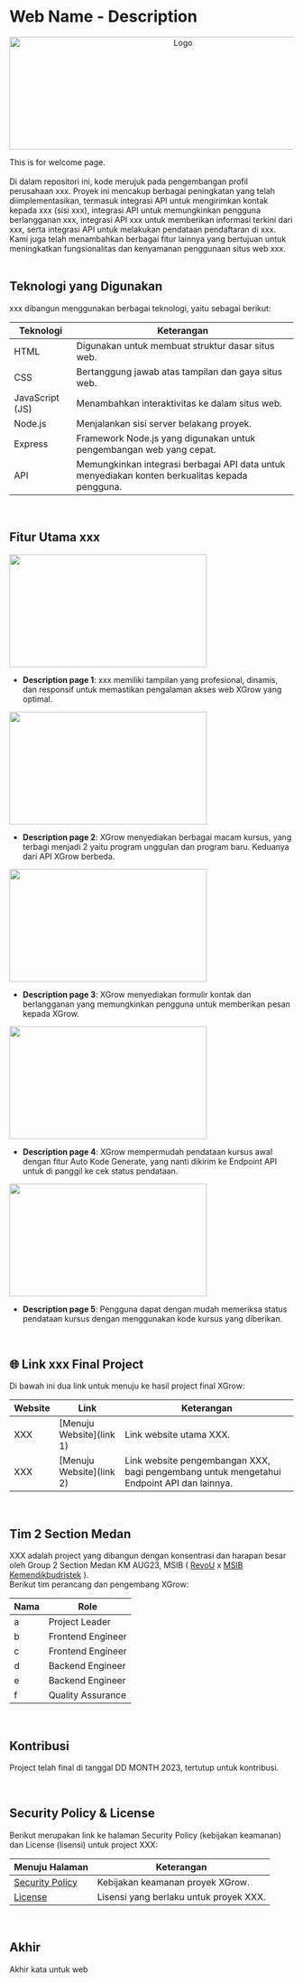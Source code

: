 # Web Name - Description
<p align="center">
  <img src="url.gif" alt="Logo" width="600px" height="200px">
</p>
This is for welcome page.
<br><br>
Di dalam repositori ini, kode merujuk pada pengembangan profil perusahaan xxx. Proyek ini mencakup berbagai peningkatan yang telah diimplementasikan, termasuk integrasi API untuk mengirimkan kontak kepada xxx (sisi xxx), integrasi API untuk memungkinkan pengguna berlangganan xxx, integrasi API xxx untuk memberikan informasi terkini dari xxx, serta integrasi API untuk melakukan pendataan pendaftaran di xxx. Kami juga telah menambahkan berbagai fitur lainnya yang bertujuan untuk meningkatkan fungsionalitas dan kenyamanan penggunaan situs web xxx.
<br><br>

##  Teknologi yang Digunakan
xxx dibangun menggunakan berbagai teknologi, yaitu sebagai berikut:

| Teknologi         | Keterangan                                                                                      |
|-------------------|-------------------------------------------------------------------------------------------------|
| HTML              | Digunakan untuk membuat struktur dasar situs web.                                               |
| CSS               | Bertanggung jawab atas tampilan dan gaya situs web.                                             |
| JavaScript (JS)   | Menambahkan interaktivitas ke dalam situs web.                                                  |
| Node.js           | Menjalankan sisi server belakang proyek.                                                        |
| Express           | Framework Node.js yang digunakan untuk pengembangan web yang cepat.                             |
| API               | Memungkinkan integrasi berbagai API data untuk menyediakan konten berkualitas kepada pengguna.  |

<br>

##  Fitur Utama xxx

<img src="img" width="350px" height="200px" align="center" />

- **Description page 1**: xxx memiliki tampilan yang profesional, dinamis, dan responsif untuk memastikan pengalaman akses web XGrow yang optimal.

<img src="img" width="350px" height="200px" align="center" />

- **Description page 2**: XGrow menyediakan berbagai macam kursus, yang terbagi menjadi 2 yaitu program unggulan dan program baru. Keduanya dari API XGrow berbeda.

<img src="img" width="350px" height="200px" align="center" />

- **Description page 3**: XGrow menyediakan formulir kontak dan berlangganan yang memungkinkan pengguna untuk memberikan pesan kepada XGrow.

<img src="img" width="350px" height="200px" align="center" />

- **Description page 4**: XGrow mempermudah pendataan kursus awal dengan fitur Auto Kode Generate, yang nanti dikirim ke Endpoint API untuk di panggil ke cek status pendataan.

<img src="img" width="350px" height="200px" align="center" />

- **Description page 5**: Pengguna dapat dengan mudah memeriksa status pendataan kursus dengan menggunakan kode kursus yang diberikan.

<br>

## 🌐 Link xxx Final Project

Di bawah ini dua link untuk menuju ke hasil project final XGrow:

| Website              | Link                                               | Keterangan                                                                            |
|----------------------|----------------------------------------------------|---------------------------------------------------------------------------------------|
| XXX                | [Menuju Website](link 1) | Link website utama XXX.|
| XXX             | [Menuju Website](link 2)| Link website pengembangan XXX, bagi pengembang untuk mengetahui Endpoint API dan lainnya.|

<br>

##  Tim 2 Section Medan
XXX adalah project yang dibangun dengan konsentrasi dan harapan besar oleh Group 2 Section Medan KM AUG23, MSIB ( [RevoU](https://revou.co/) x [MSIB Kemendikbudristek](https://www.kemdikbud.go.id/) ). 
<br> Berikut tim perancang dan pengembang XGrow:

| Nama                   | Role                      |
|------------------------|---------------------------|
| a         | Project Leader            |
| b       | Frontend Engineer         |
| c    | Frontend Engineer         |
| d   | Backend Engineer          |
| e   | Backend Engineer          |
| f         | Quality Assurance         |

<br>

##  Kontribusi
Project telah final di tanggal DD MONTH 2023, tertutup untuk kontribusi.

<br>

##  Security Policy & License
Berikut merupakan link ke halaman Security Policy (kebijakan keamanan) dan License (lisensi) untuk project XXX:

| Menuju Halaman                                           | Keterangan                                   |
|------------------------------------------------------|----------------------------------------------|
| [Security Policy](https://github.com) | Kebijakan keamanan proyek XGrow.            |
| [License](https://github.com)           | Lisensi yang berlaku untuk proyek XXX.    |

<br>

##  Akhir
Akhir kata untuk web
